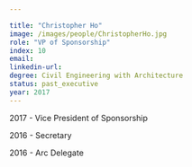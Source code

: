 ```yaml
---

title: "Christopher Ho"
image: /images/people/ChristopherHo.jpg
role: "VP of Sponsorship"
index: 10
email:
linkedin-url:
degree: Civil Engineering with Architecture
status: past_executive
year: 2017
---
```

2017 - Vice President of Sponsorship

2016 - Secretary

2016 - Arc Delegate
